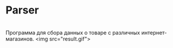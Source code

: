 # Parser
<br>Программа для сбора данных о товаре с различных интернет-магазинов.
<img srс="result.gif"\>
